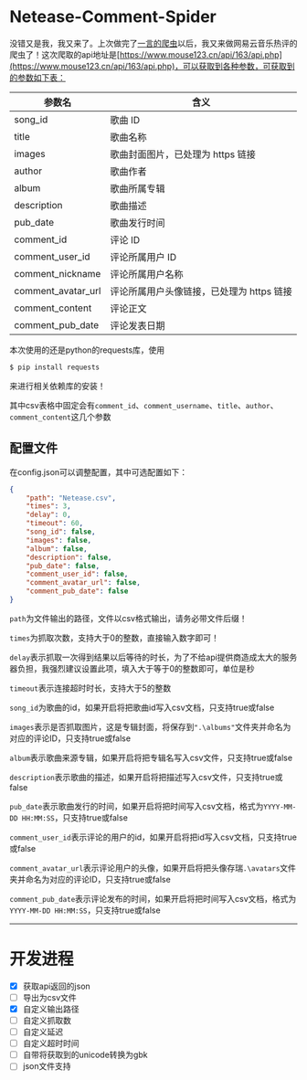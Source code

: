 # Netease-Comment-Spider
没错又是我，我又来了。上次做完了[一言的爬虫](https://github.com/GamerNoTitle/Hitokoto-Spider)以后，我又来做网易云音乐热评的爬虫了！这次爬取的api地址是[https://www.mouse123.cn/api/163/api.php](https://www.mouse123.cn/api/163/api.php)，可以获取到各种参数，可获取到的参数如下表：
<table>
<thead>
<tr>
<th>参数名</th>
<th>含义</th>
</tr>
</thead>
<tbody>
<tr>
<td>song_id</td>
<td>歌曲 ID</td>
</tr>
<tr>
<td>title</td>
<td>歌曲名称</td>
</tr>
<tr>
<td>images</td>
<td>歌曲封面图片，已处理为 https 链接</td>
</tr>
<tr>
<td>author</td>
<td>歌曲作者</td>
</tr>
<tr>
<td>album</td>
<td>歌曲所属专辑</td>
</tr>
<tr>
<td>description</td>
<td>歌曲描述</td>
</tr>
<tr>
<td>pub_date</td>
<td>歌曲发行时间</td>
</tr>
<tr>
<td>comment_id</td>
<td>评论 ID</td>
</tr>
<tr>
<td>comment_user_id</td>
<td>评论所属用户 ID</td>
</tr>
<tr>
<td>comment_nickname</td>
<td>评论所属用户名称</td>
</tr>
<tr>
<td>comment_avatar_url</td>
<td>评论所属用户头像链接，已处理为 https 链接</td>
</tr>
<tr>
<td>comment_content</td>
<td>评论正文</td>
</tr>
<tr>
<td>comment_pub_date</td>
<td>评论发表日期</td>
</tr>
</tbody>
</table>

本次使用的还是python的requests库，使用

```bash
$ pip install requests
```

来进行相关依赖库的安装！

其中csv表格中固定会有``comment_id``、``comment_username``、``title``、``author``、``comment_content``这几个参数

## 配置文件

在config.json可以调整配置，其中可选配置如下：

```json
{
    "path": "Netease.csv",
    "times": 3,
    "delay": 0,
    "timeout": 60,
    "song_id": false,
    "images": false,
    "album": false,
    "description": false,
    "pub_date": false,
    "comment_user_id": false,
    "comment_avatar_url": false,
    "comment_pub_date": false
}
```

``path``为文件输出的路径，文件以csv格式输出，请务必带文件后缀！

``times``为抓取次数，支持大于0的整数，直接输入数字即可！

``delay``表示抓取一次得到结果以后等待的时长，为了不给api提供商造成太大的服务器负担，我强烈建议设置此项，填入大于等于0的整数即可，单位是秒

``timeout``表示连接超时时长，支持大于5的整数

``song_id``为歌曲的id，如果开启将把歌曲id写入csv文档，只支持true或false

``images``表示是否抓取图片，这是专辑封面，将保存到``".\albums"``文件夹并命名为对应的评论ID，只支持true或false

``album``表示歌曲来源专辑，如果开启将把专辑名写入csv文件，只支持true或false

``description``表示歌曲的描述，如果开启将把描述写入csv文件，只支持true或false

``pub_date``表示歌曲发行的时间，如果开启将把时间写入csv文档，格式为``YYYY-MM-DD HH:MM:SS``，只支持true或false

``comment_user_id``表示评论的用户的id，如果开启将把id写入csv文档，只支持true或false

``comment_avatar_url``表示评论用户的头像，如果开启将把头像存瑞``.\avatars``文件夹并命名为对应的评论ID，只支持true或false

``comment_pub_date``表示评论发布的时间，如果开启将把时间写入csv文档，格式为``YYYY-MM-DD HH:MM:SS``，只支持true或false

---

# 开发进程

- [x] 获取api返回的json
- [ ] 导出为csv文件
- [x] 自定义输出路径
- [ ] 自定义抓取数
- [ ] 自定义延迟
- [ ] 自定义超时时间
- [ ] 自带将获取到的unicode转换为gbk
- [ ] json文件支持